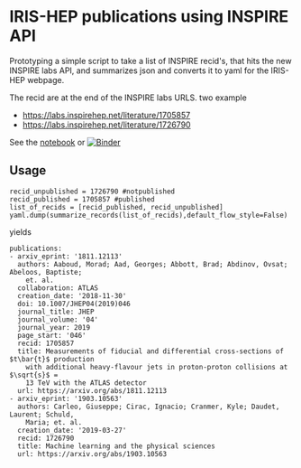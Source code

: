 # IRIS-HEP publications using INSPIRE API

Prototyping a simple script to take a list of INSPIRE recid's, that hits the new INSPIRE labs API, and summarizes json and converts it to yaml for the IRIS-HEP webpage.

The recid are at the end of the INSPIRE labs URLS. two example 
  * https://labs.inspirehep.net/literature/1705857
  * https://labs.inspirehep.net/literature/1726790


See the [notebook](inspire-try1.ipynb) or [![Binder](https://mybinder.org/badge_logo.svg)](https://mybinder.org/v2/gh/cranmer/inspire_play/master?filepath=inspire-try1.ipynb)

## Usage

```
recid_unpublished = 1726790 #notpublished
recid_published = 1705857 #published
list_of_recids = [recid_published, recid_unpublished]
yaml.dump(summarize_records(list_of_recids),default_flow_style=False)
```

yields

```
publications:
- arxiv_eprint: '1811.12113'
  authors: Aaboud, Morad; Aad, Georges; Abbott, Brad; Abdinov, Ovsat; Abeloos, Baptiste;
    et. al.
  collaboration: ATLAS
  creation_date: '2018-11-30'
  doi: 10.1007/JHEP04(2019)046
  journal_title: JHEP
  journal_volume: '04'
  journal_year: 2019
  page_start: '046'
  recid: 1705857
  title: Measurements of fiducial and differential cross-sections of $t\bar{t}$ production
    with additional heavy-flavour jets in proton-proton collisions at $\sqrt{s}$ =
    13 TeV with the ATLAS detector
  url: https://arxiv.org/abs/1811.12113
- arxiv_eprint: '1903.10563'
  authors: Carleo, Giuseppe; Cirac, Ignacio; Cranmer, Kyle; Daudet, Laurent; Schuld,
    Maria; et. al.
  creation_date: '2019-03-27'
  recid: 1726790
  title: Machine learning and the physical sciences
  url: https://arxiv.org/abs/1903.10563
```
